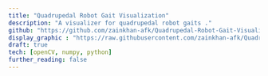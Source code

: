 ```yaml
---
title: "Quadrupedal Robot Gait Visualization"
description: "A visualizer for quadrupedal robot gaits ."
github: "https://github.com/zainkhan-afk/Quadrupedal-Robot-Gait-Visualization"
display_graphic : "https://raw.githubusercontent.com/zainkhan-afk/Quadrupedal-Robot-Gait-Visualization/refs/heads/main/media/gait_trot_medium.gif"
draft: true
tech: [openCV, numpy, python]
further_reading: false
---
```



